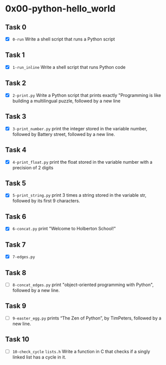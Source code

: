 # 0x00-python-hello_world

## Task 0
- [x] `0-run` Write a shell script that runs a Python script

## Task 1
- [x] `1-run_inline` Write a shell script that runs Python code

## Task 2
- [x] `2-print.py` Write a Python script that prints exactly "Programming is like building a multilingual puzzle, followed by a new line

## Task 3
- [x] `3-print_number.py` print the integer stored in the variable number, followed by Battery street, followed by a new line.

## Task 4
- [x] `4-print_float.py` print the float stored in the variable number with a precision of 2 digits

## Task 5
- [x] `5-print_string.py` print 3 times a string stored in the variable str, followed by its first 9 characters.

## Task 6
- [x] `6-concat.py`  print "Welcome to Holberton School!"

## Task 7
- [x] `7-edges.py`

## Task 8
- [ ] `8-concat_edges.py` print "object-oriented programming with Python", followed by a new line.

## Task 9
- [ ] `9-easter_egg.py`  prints “The Zen of Python”, by TimPeters, followed by a new line.

## Task 10
- [ ] `10-check_cycle` `lists.h` Write a function in C that checks if a singly linked list has a cycle in it.

